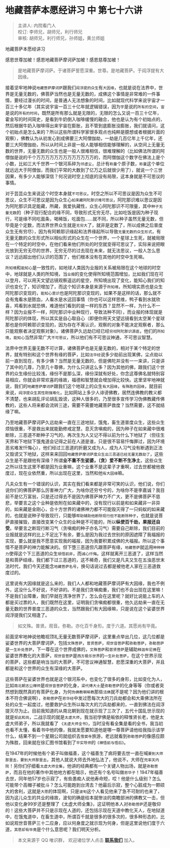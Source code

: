 # 地藏菩萨本愿经讲习 中 第七十六讲

> 主讲人: 内院看门人 <br />
> 校订: 李师兄，胡师兄，利行师兄 <br />
> 审核: 胡师兄，利行师兄，孙师姐，黄兰师姐 <br />

地藏菩萨本愿经讲习

感恩世尊加被！感恩地藏菩萨摩诃萨加被！感恩慈尊加被！

> 是地藏菩萨摩诃萨。于诸菩萨誓愿深重。世尊。是地藏菩萨。于阎浮提有大因缘。

接着坚牢地神说`地藏菩萨摩诃萨`跟我们`阎浮提的众生`有`大因缘`，也就是说在法界中，世界是无量无数的，佛菩萨当然也是无量无数的，成佛这个事情是非常难的一件事情，要经过漫长的时间，是普通人无法想象的时间，比如就现代科学来说宇宙才一百三十多亿年（其实说宇宙一百三十亿年就逻辑错误，因为`宇`是说的`所有的空间`，`宙`是说的`所有的时间`，既然是所有那么就是无限的，无限的怎么又说一百三十亿年，霍金写的时间简史，是看到牛奶倒入咖啡缓慢的融合，他也是认为有个初始点的，然后根据牛奶入咖啡得出来宇宙在膨胀，且不管到底膨胀没膨胀，我们就请问，这个初始点是怎么来的？所以这些所谓科学家很多观点也纯粹是臆想或者根据片面的观察），佛教认为从初发心到成佛要三大阿僧伽劫，一劫是几百亿年上千亿年，还要三大阿僧伽劫，所以从时间上非是一般人能够相信能够理解的，从空间上无量无数的世界，无量无数的众生也是一般人很难相信，很难理解的（比如佛法所谓的阿僧伽是说的千个万万万万万万万万万万万万万的，而阿僧伽这个数字在佛法上是个小数，比如三大千世界一个银河系碎为`邻虚尘`，总计有`称量`个原子数，`称量`这个单位就远远大于阿僧伽，而我们平常的大数到了亿万之后就很少用了），就说一个三世因果，有多少人能够深信？何况说时空上彻底的没有局限，这本身就是不可思议的事情。

对于芸芸众生来说这个时空本身就`不可思议`，时空之所以不可思议是因为众生不可思议，众生不可思议是因为众生心`如来藏阿陀那识难可思议`，阿陀那识难以思议是因为阿陀那识具足能藏，所藏，我爱执藏性，众生心阿陀那识不可限量，其中`种子无量无数`的（种子现行配合的缘不同，导致形式无穷无尽，比如吃饭是因为种子现行，可是缘不同吃面条，喝稀饭，吃面包……就不同，所以种子虽然无量无数，但毕竟是个定数，而法界世界众生就是`无穷大`了，就非是定数了，所以成佛之后普度众生无有穷尽），因为有阿赖耶识缘起和法界缘起所以导致`无量无数的众生形式`，有无量无数的众生形式所以相似形式的众生在一个世界，一个星球上生死，就被局限在一个特定的时空中，在他们看来他们所处的时空就变得可思议了，实际来说把眼光放到无穷无尽的世界，无穷无尽的过去现在未来，就无法思议，一般人怎么思议？远远超出他们认识的范围了，他们根本没有在其他的时空中生死嘛。

`所知境`和`能知心`是一致性的，如地球人类因为业报的关系被局限在这个地球的时空中，地球就是人类的所知境，当`业报`的变化使得所知境范围增加，比如我们现在可以登月，可以用天文望远镜观察遥远的星空，所知境出现了变化，能知心我们的知识也变化了，知识增加了，而这个知识本身是来源于`所知境`，所知境实质也是众生阿陀那识变现的，`能知心意识`也是阿陀那识变现的，如果不是这样的话，那么就不会有鬼看水是脓血，人看水是水这回事情（你也可以这样思维，鸭子看到水就欣喜，鸡看到水就恐惧，难道他们看到的是一样的东西？显然不一样，为什么不一样？因为业报不一样，阿陀那识中业种现行，导致法种不同），而业报的体现就是阿陀那识的体现，所以其实是自心取自心（即便你用天文望远镜看到太空某个星球那也是你阿赖耶识变现的，因为存在不离认识，观察的对象不能决定观察者，那么只能观察者决定观察对象）。诸佛菩萨久远劫已经已经`穷彻阿陀那识源底`，他们的`所知境`，`能知心`当然非常广大`不可思议`，所以他们有不可思议神通，不可思议智慧。

法界中世界无量无数不可计算，诸佛菩萨也是无量无数的，相对于某个特定的世界，就有特别和这个世界有缘的菩萨，比如`法华经`说多少劫前出现某佛，尘点劫以前一直到现在，有多少佛？当然是无量无数的，但是佛陀并没有一一来讲，只是讲了其中的几尊，乃至几十尊佛，为什么只讲这么多？因为其他的佛，跟我们这个世界的众生缘份比较浅，缘份不是那么深，缘份深就有好处，你念这尊佛名就特别容易相应，你就会非常欢喜的缘故，福德和智慧就会增加得比较快。这里坚牢地神就说，我们的`地藏菩萨摩诃萨`跟我们这个地球上的众生`有大因缘`，`有殊胜的因缘`，就目前来说，`阎浮提众生其性刚强难化`，比如网站上多少人诽谤佛教，居然连佛教的教义都不清楚，也来胡乱评论胡乱毁谤，这种人很多的，乃至很多宣传学习伪佛教藏传佛教的，这些人将来都会流转三途，需要不需要地藏菩萨救度？当然需要，这不就结缘了嘛。

乃至地藏菩萨摩诃萨久远劫来一直在三途地狱，饿鬼，畜生道普度众生，这些众生烦恼很重，不是救出来就能勤修戒定慧，息灭贪嗔痴的，因为种子在如来藏中很难断除，三恶道不断种子习气的，再次生为人又记不得以前为什么下地狱了（但往生天界和下地狱下饿鬼道会记得之前在人道是谁，只是很不容易忏悔罪过，因为环境恶劣难发忏悔心），他们经过三恶道的折磨又成为人，成为人习气没有断遇到正法又毁谤又下地狱，这样来来回回`地藏菩萨摩诃萨度众生出三恶道已经无量无数劫了`，这些众生是不是跟他有深缘？所谓**业不重不生娑婆，（贪）爱不断不生净土**，这些众生之所以往生这里不都是因为业重嘛，这个业重不是这辈子才重啊，过去世都被他救度过，现在业依然重，所以出现在这里，当然和他`有大因缘`嘛。

凡夫众生有一个错误的认识，其实在我们看来都是非常可笑的认识，他们说，你们说你们的佛菩萨那么厉害神力广大，为啥你还穷兮兮的，为啥你不是李嘉诚？我目前不是亿万富翁，只是还过得去不是因为佛菩萨神力不广大，更不是佛菩萨不慈悲，举要言之这个业种是依附在如来藏中的，没有现行以前是和如来藏非一非异的，如来藏是金刚心，合十方世界的诸佛神力都不可能毁灭得了一只蚂蚁的如来藏的，也就是说种子导致现行，只能够`帮助辅助他断除现行但不能断除种子`，也就是说菩萨直接摧毁，直接改变某个众生的业种是不可能的，所以**纵使百千劫，果报还自受**。举要言之断现行断习气（贪嗔痴的种子亦名习气）需要自己断除，我们目前的业报就是这样的比上不足比下有余，要么是因为我过去世别的原因遮障了我福报的实现，要么就是我不愿意实现我的福报，因为我要积累成佛的大福报。所以这个事情不是菩萨的神力能解决的。但下堕三恶道但凡跟菩萨有缘，`地藏菩萨`就运用`种种神力`使得这个下三恶道的众生`顿悟前非`，而`诚心忏悔`。这样就离开三恶道了，这样当然是和菩萨结缘，我们都下过三恶道的，这不稀奇，我们又是凡夫又生在五浊恶世末法时代，我们今天还能念`地藏菩萨名号`，换句话说过去都是被他老人家在三恶道救度过的。

这里说有大因缘就是这么来的，我们人人都和地藏菩萨摩诃萨有大因缘，我也不例外，这没什么不好说，不好讲的。不是我们贪嗔痴重，我们也不会出现在这里嘛！不是我们业障重，我们早就在清净世界了，怎么会在这里呢？就好比说能上车的人都是买过票的人，我们既然在这里，证明我们贪嗔痴都很重，他久远劫来一直在无量无数的世界普度三恶道的众生，当然跟我们有大因缘嘛，只是说在这个娑婆世界阎浮提我们又相逢了。

> 如文殊。普贤。观音。弥勒。亦化百千身形。度于六道。其愿尚有毕竟。

前面坚牢地神说他瞻视顶礼无量无数菩萨摩诃萨，这里重点举出几位，这几位都是娑婆世界的大菩萨摩诃萨，包括`文殊菩萨`，`普贤菩萨`，`观世音菩萨`和`弥勒菩萨`，`弥勒菩萨`是`一生补处菩萨`，下一尊在这个世界成佛的，`文殊菩萨`和`普贤菩萨`是辅助`释迦牟尼佛`在娑婆世界教化的大菩萨，`观世音菩萨`是`西方极乐世界`的`一生补处菩萨`，在这个世界示现的菩萨，这些都是响当当的大菩萨，不可思议神通智慧，悲愿深重的大菩萨，并且都是和这个世界的众生有深缘的大菩萨。

这些菩萨在娑婆世界也就是这个银河系中，也变化了很多的身形，比如变化为人，比如`南北朝志公禅师`是`观世音菩萨`的化身，`梁代傅大士`是`弥勒菩萨`的化身等等（你或者突然想到既然真的有菩萨化身，为何`伪佛教喇嘛教`那些`活佛`就不是呢？因为他们讲的根本不符合佛说啊），`弥勒菩萨`在`悲华经`中发过愿每次大的刀兵劫都会和大乘佛法所在处的众生一起度过，他要救护众生所以每次大的刀兵劫都来的，一直到佛法在阎浮提灭尽为止。目前我知道的从南北朝到现在就示现了三次了，五代十国乱世示现的就是`契此和尚`，二战示现的就是`太虚大师`，我当初学佛是皈依的释惟贤长老，他是太虚大师弟子，所以我就看了 `《太虚大师全书》`，当时没有看全集是看的全书，我当初也看不太懂，看着书中他的像，我就发愿要知道他是哪一尊菩萨请他给我指示该学什么，结果不到一个星期公司就组织去`雪窦寺`旅游，老远就看到`弥勒菩萨`的像感应颇为殊胜，回来就在徐汇图书馆看到了`平实导师`的`《禅悟前与悟后》`。

在1947年的时候他有个弟子叫做福善，这个福善生了病将要去世一直在喊`要到大师那里去，要到大师那里去`，其他人就说大师去外地弘法了，他说不，大师在`兜率天内院`！另你们仔细看`太虚大师全集`，他讲的经典都有一个关键人物出场，就是`弥勒菩萨`，而且在他的著作中其他地方都在暗示，他还有个名号叫做`悲华子`！1947年福善去世，同年他57岁也示寂了，有些愚痴人说他寿命短，哎！他是什么级别？怎么可能带个高帽子被批斗？怎么可能跑到台湾去？他最后示寂，整个心脏成为一颗硕大的舍利，这就是`大愿`的体现啊，只是`波旬`这个人看见他来了急不可耐的也来了，因为这儿众生的共业的缘故，波旬的确是给本就惨淡的南瞻部洲的佛教又一击，但他以变化身99岁还是整理了《太虚大师全集》，这证明他本人对`弥勒菩萨`还是敬仰的！这些大菩萨并不只是示现在人道的，还包括示现在天道中教化天人，在地狱道中，在饿鬼道中，在畜生道中，所谓百千就是很多的很多次的，很多种形态的，比如说观世音菩萨三十二应身，应以何身度之就示现为何身，但是这里说他们度于六道，`其愿却有毕竟`是个什么意思呢？我们明天分析。

> 本文来源于 QQ 唯识群， 欢迎诸位学人点击 **[联系我们](https://mp.weixin.qq.com/s/lZCfWjmLjgNR165Tx4_bCQ)** 加入。
